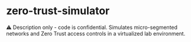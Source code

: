 # zero-trust-simulator
⚠️ Description only - code is confidential. Simulates micro-segmented networks and Zero Trust access controls in a virtualized lab environment.
